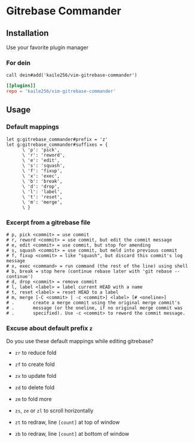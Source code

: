 # Gitrebase Commander

## Installation

Use your favorite plugin manager

### For dein

```vim
call dein#add('kaile256/vim-gitrebase-commander')
```

```toml
[[plugins]]
repo = 'kaile256/vim-gitrebase-commander'
```

## Usage

### Default mappings

```vim
let g:gitrebase_commander#prefix = 'z'
let g:gitrebase_commander#suffixes = {
      \ 'p': 'pick',
      \ 'r': 'reword',
      \ 'e': 'edit',
      \ 's': 'squash',
      \ 'f': 'fixup',
      \ 'x': 'exec',
      \ 'b': 'break',
      \ 'd': 'drop',
      \ 'l': 'label',
      \ 't': 'reset',
      \ 'm': 'merge',
      \ }
```

### Excerpt from a gitrebase file

```gitrebase
# p, pick <commit> = use commit
# r, reword <commit> = use commit, but edit the commit message
# e, edit <commit> = use commit, but stop for amending
# s, squash <commit> = use commit, but meld into previous commit
# f, fixup <commit> = like "squash", but discard this commit's log message
# x, exec <command> = run command (the rest of the line) using shell
# b, break = stop here (continue rebase later with 'git rebase --continue')
# d, drop <commit> = remove commit
# l, label <label> = label current HEAD with a name
# t, reset <label> = reset HEAD to a label
# m, merge [-C <commit> | -c <commit>] <label> [# <oneline>]
# .       create a merge commit using the original merge commit's
# .       message (or the oneline, if no original merge commit was
# .       specified). Use -c <commit> to reword the commit message.
```

### Excuse about default prefix `z`

Do you use these default mappings while editing gitrebase?

- `zr` to reduce fold
- `zf` to create fold
- `zx` to update fold
- `zd` to delete fold
- `zm` to fold more

- `zs`, `ze` or `zl` to scroll horizontally
- `zt` to redraw, line `[count]` at top of window
- `zb` to redraw, line `[count]` at bottom of window
